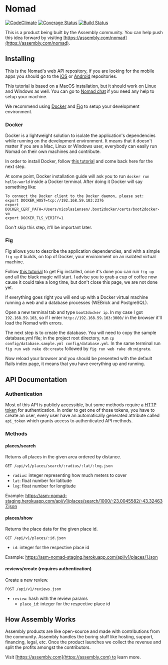 # Nomad
[![CodeClimate](https://codeclimate.com/github/asm-products/nomad/badges/gpa.svg)](https://codeclimate.com/github/asm-products/nomad)
[![Coverage Status](https://img.shields.io/coveralls/asm-products/nomad.svg)](https://coveralls.io/r/asm-products/nomad)
[![Build Status](https://travis-ci.org/asm-products/nomad.svg?branch=master)](https://travis-ci.org/asm-products/nomad)

This is a product being built by the Assembly community. You can help push this idea forward by visiting [https://assembly.com/nomad](https://assembly.com/nomad).

## Installing

This is the Nomad's web API repository, if you are looking for the mobile apps you should go to the [iOS](https://github.com/asm-products/nomad-ios) or [Android](https://github.com/asm-products/nomad-android) repositories.

This tutorial is based on a MacOS installation, but it should work on Linux and Windows as well. You can go to [Nomad chat](https://assembly.com/chat/nomad) if you need any help to setup your machine.

We recommend using [Docker](https://www.docker.com/) and [Fig](http://www.fig.sh/index.html) to setup your development environment.

### Docker

Docker is a lightweight solution to isolate the application's dependencies while running on the development environment. It means that it doesn't matter if you are a Mac, Linux or Windows user, everybody can easily run Nomad on their own machines and contribute.

In order to install Docker, follow [this tutorial](https://docs.docker.com/installation/) and come back here for the next step.

At some point, Docker installation guide will ask you to run ```docker run hello-world``` inside a Docker terminal. After doing it Docker will say something like:

```
To connect the Docker client to the Docker daemon, please set:
export DOCKER_HOST=tcp://192.168.59.103:2376
export DOCKER_CERT_PATH=/Users/nicolasiensen/.boot2docker/certs/boot2docker-vm
export DOCKER_TLS_VERIFY=1
```

Don't skip this step, it'll be important later.

### Fig

Fig allows you to describe the application dependencies, and with a simple ```fig up``` it builds, on top of Docker, your environment on an isolated virtual machine.

Follow [this tutorial](http://www.fig.sh/install.html) to get Fig installed, once it's done you can run ```fig up``` and all the black magic will start. I advise you to grab a cup of coffee now cause it could take a long time, but don't close this page, we are not done yet.

If everything goes right you will end up with a Docker virtual machine running a web and a database processes (WEBrick and PostgreSQL).

Open a new terminal tab and type ```boot2docker ip```. In my case I got ```192.168.59.103```, so if I enter ```http://192.168.59.103:3000/``` in the browser it'll load the Nomad with errors.

The next step is to create the database. You will need to copy the sample database.yml file; in the project root directory, run ```cp config/database.sample.yml config/database.yml```. In the same terminal run ```fig run web rake db:create``` followed by ```fig run web rake db:migrate```.

Now reload your browser and you should be presented with the default Rails index page, it means that you have everything up and running.

## API Documentation

### Authentication

Most of this API is publicly accessible, but some methods require a [HTTP token](http://api.rubyonrails.org/classes/ActionController/HttpAuthentication/Token.html) for authentication. In order to get one of those tokens, you have to create an user, every user have an automatically generated attribute called ```api_token``` which grants access to authenticated API methods.

### Methods

#### places/search

Returns all places in the given area ordered by distance.

```
GET /api/v1/places/search/:radius/:lat/:lng.json
```

* ```radius```: integer representing how much meters to cover
* ```lat```: float number for latitude
* ```lng```: float number for longitude

Example: https://asm-nomad-staging.herokuapp.com/api/v1/places/search/1000/-23.0045582/-43.324637.json

#### places/show

Returns the place data for the given place id.

```
GET /api/v1/places/:id.json
```

* ```id```: integer for the respective place id

Example: https://asm-nomad-staging.herokuapp.com/api/v1/places/1.json

#### reviews/create (requires authentication)

Create a new review.

```
POST /api/v1/reviews.json
```

* ```review```: hash with the review params
  * ```place_id```: integer for the respective place id

## How Assembly Works

Assembly products are like open-source and made with contributions from the community. Assembly handles the boring stuff like hosting, support, financing, legal, etc. Once the product launches we collect the revenue and split the profits amongst the contributors.

Visit [https://assembly.com](https://assembly.com) to learn more.
